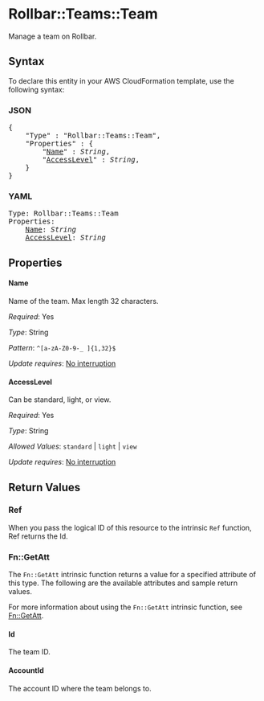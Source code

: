 # Rollbar::Teams::Team

Manage a team on Rollbar.

## Syntax

To declare this entity in your AWS CloudFormation template, use the following syntax:

### JSON

<pre>
{
    "Type" : "Rollbar::Teams::Team",
    "Properties" : {
        "<a href="#name" title="Name">Name</a>" : <i>String</i>,
        "<a href="#accesslevel" title="AccessLevel">AccessLevel</a>" : <i>String</i>,
    }
}
</pre>

### YAML

<pre>
Type: Rollbar::Teams::Team
Properties:
    <a href="#name" title="Name">Name</a>: <i>String</i>
    <a href="#accesslevel" title="AccessLevel">AccessLevel</a>: <i>String</i>
</pre>

## Properties

#### Name

Name of the team. Max length 32 characters.

_Required_: Yes

_Type_: String

_Pattern_: <code>^[a-zA-Z0-9\-\_ ]{1,32}$</code>

_Update requires_: [No interruption](https://docs.aws.amazon.com/AWSCloudFormation/latest/UserGuide/using-cfn-updating-stacks-update-behaviors.html#update-no-interrupt)

#### AccessLevel

Can be standard, light, or view.

_Required_: Yes

_Type_: String

_Allowed Values_: <code>standard</code> | <code>light</code> | <code>view</code>

_Update requires_: [No interruption](https://docs.aws.amazon.com/AWSCloudFormation/latest/UserGuide/using-cfn-updating-stacks-update-behaviors.html#update-no-interrupt)

## Return Values

### Ref

When you pass the logical ID of this resource to the intrinsic `Ref` function, Ref returns the Id.

### Fn::GetAtt

The `Fn::GetAtt` intrinsic function returns a value for a specified attribute of this type. The following are the available attributes and sample return values.

For more information about using the `Fn::GetAtt` intrinsic function, see [Fn::GetAtt](https://docs.aws.amazon.com/AWSCloudFormation/latest/UserGuide/intrinsic-function-reference-getatt.html).

#### Id

The team ID.

#### AccountId

The account ID where the team belongs to.

